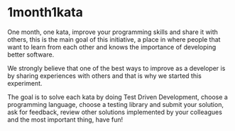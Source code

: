 # 1month1kata

One month, one kata, improve your programming skills and share it with others, this is the main goal of this initiative, a place in where people that want to learn from each other and knows the importance of developing better software. 

We strongly believe that one of the best ways to improve as a developer is by sharing experiences with others and that is why we started this experiment.

The goal is to solve each kata by doing Test Driven Development, choose a programming language, choose a testing library and submit your solution, ask for feedback, review other solutions implemented by your colleagues and the most important thing, have fun!
